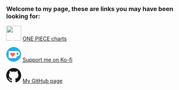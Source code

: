 ### Welcome to my page, these are links you may have been looking for:


<img src="img/favicon.ico" width="40" height="40" /> [ONE PIECE charts](https://fiorins.github.io/onepiece/)

<img src="img/Ko-fi_Icon.png" width="40" height="40" /> [Support me on Ko-fi](https://ko-fi.com/davidefiorini/)

<img src="img/GitHub_Icon-Dark.png" width="40" height="40" /> [My GitHub page](https://github.com/fiorins/)
